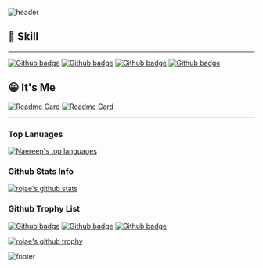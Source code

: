 ![header](https://capsule-render.vercel.app/api?type=Slice&color=ff7f00&height=300&section=header&text=ROJAE&fontSize=65&animation=fadeIn)

## 🚀 Skill
---
[![Github badge](https://img.shields.io/badge/Lanuage-Java/Spring-red.svg)](https://shields.io/) [![Github badge](https://img.shields.io/badge/Framework-JPA/Querydsl-green.svg)](https://shields.io/) [![Github badge](https://img.shields.io/badge/-JPA/Querydsl-green.svg)](https://shields.io/)
[![Github badge](https://img.shields.io/badge/Framework-JPA/Querydsl-red.svg)](https://shields.io/) 
## 😁 It's Me
[![Readme Card](https://github-readme-stats.vercel.app/api/pin/?username=anuraghazra&repo=github-readme-stats)](https://github.com/anuraghazra/github-readme-stats) [![Readme Card](https://github-readme-stats.vercel.app/api/pin/?username=anuraghazra&repo=github-readme-stats)](https://github.com/anuraghazra/github-readme-stats)

---
### Top Lanuages
[![Naereen's top languages](https://github-readme-stats.vercel.app/api/top-langs/?username=rojae&theme=white-blue)](https://github.com/rojae/github-readme-stats)

### Github Stats Info
[![rojae's github stats](https://github-readme-stats.vercel.app/api?username=rojae&theme=white-blue)](https://github.com/rojae/github-readme-stats)

### Github Trophy List
[![Github badge](https://img.shields.io/badge/Github-Trophy-red.svg)](https://shields.io/) [![Github badge](https://img.shields.io/badge/Repo-Commit-blue.svg)](https://shields.io/) [![Github badge](https://img.shields.io/badge/Repo-PR-yellow.svg)](https://shields.io/) 

[![rojae's github trophy](https://github-profile-trophy.vercel.app/?username=rojae&row=1)](https://github.com/rojae/github-profile-trophy)

![footer](https://capsule-render.vercel.app/api?section=footer)
